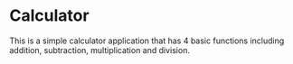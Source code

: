 # Calculator
This is a simple calculator application that has 4 basic functions including addition, subtraction, multiplication and division.
